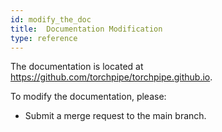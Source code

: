 ```yaml
---
id: modify_the_doc
title:  Documentation Modification
type: reference
---
```


The documentation is located at https://github.com/torchpipe/torchpipe.github.io.

To modify the documentation, please:
- Submit a merge request to the main branch.